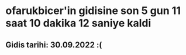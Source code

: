 # ofarukbicer'in gidisine son 5 gun 11 saat 10 dakika 12 saniye kaldi

## Gidis tarihi: 30.09.2022 :(